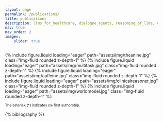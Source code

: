 ```yaml
---
layout: page
permalink: /publications/
title: publications
description: llms_for_healthcare, dialogue_agents, reasoning_of_llms, disease_diagnosis, code_generation, digital_agents, personalised_agents. 
nav: true
nav_order: 2
images:
    slider: true
---
```


<!-- _pages/publications.md -->

<!-- Bibsearch Feature -->

<!-- image sliders -->
<swiper-container style="max-width: 240px; margin: 0 auto;" keyboard="true" navigation="true" pagination="true" pagination-clickable="true" pagination-dynamic-bullets="true" rewind="true">
  <swiper-slide>{% include figure.liquid loading="eager" path="assets/img/theanine.jpg" class="img-fluid rounded z-depth-1" %}</swiper-slide>
  <swiper-slide>{% include figure.liquid loading="eager" path="assets/img/multitask.jpg" class="img-fluid rounded z-depth-1" %}</swiper-slide>
  <swiper-slide>{% include figure.liquid loading="eager" path="assets/img/caffeine.jpg" class="img-fluid rounded z-depth-1" %}</swiper-slide>
  <swiper-slide>{% include figure.liquid loading="eager" path="assets/img/clinicalreasoner.jpg" class="img-fluid rounded z-depth-1" %}</swiper-slide>
  <swiper-slide>{% include figure.liquid loading="eager" path="assets/img/worldmodel.jpg" class="img-fluid rounded z-depth-1" %}</swiper-slide>
</swiper-container>

<small>The asterisk (*) indicates co-first authorship.</small>


<div class="publications">

{% bibliography %}

</div>
